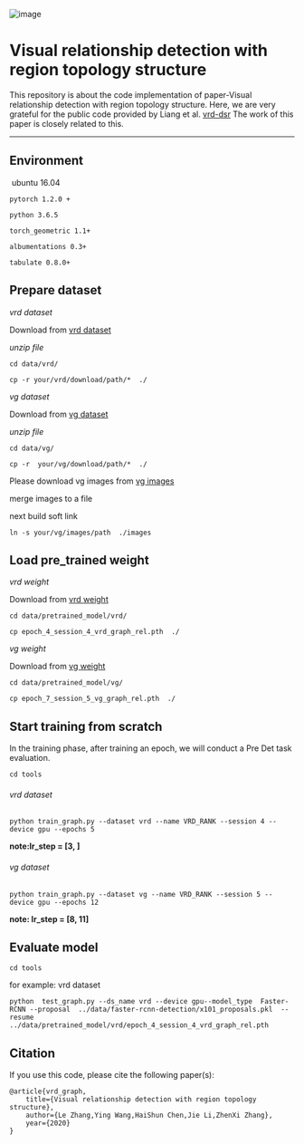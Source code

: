 ![image](https://github.com/lezhang0912/vrd_topology_structure/blob/master/img/VRD_topoloy%20structure%20copy.PNG)

# **Visual relationship detection with region topology structure**

This repository is about the code implementation of paper-Visual relationship detection with region topology structure. Here, we are very grateful for the public code provided by Liang et al. [vrd-dsr](https://github.com/GriffinLiang/vrd-dsr) The work of this paper is closely related to this.

------

## Environment

​	ubuntu 16.04

	pytorch 1.2.0 +

	python 3.6.5

	torch_geometric 1.1+

	albumentations 0.3+

	tabulate 0.8.0+
	


## Prepare dataset

*vrd dataset*

Download from [vrd dataset](https://drive.google.com/file/d/158EyLESdU-et6iHu1-NK4dwVouHJKBNa/view?usp=sharing)

*unzip file* 

`cd data/vrd/`

`cp -r your/vrd/download/path/*  ./`

*vg dataset*

Download from [vg dataset](https://drive.google.com/file/d/1FL3bSW7owthjpKdv2uileOSkKtiO_XN9/view?usp=sharing)

*unzip file* 

`cd data/vg/`

`cp -r  your/vg/download/path/*  ./`

Please download vg images  from [vg images](https://visualgenome.org/api/v0/api_home.html)

merge images to a file

next build soft link

`ln -s your/vg/images/path  ./images`

## Load pre_trained weight

*vrd weight*

Download from [vrd weight](https://drive.google.com/file/d/1sUzKO27mTvwgAbuk1Do7oXRHnDeUjaps/view?usp=sharing)

`cd data/pretrained_model/vrd/`

`cp epoch_4_session_4_vrd_graph_rel.pth  ./`

*vg weight*

Download from [vg weight](https://drive.google.com/file/d/1OtHN4jzxp0fJWo20aPnDsAD17KG7bhl_/view?usp=sharing)

`cd data/pretrained_model/vg/`

`cp epoch_7_session_5_vg_graph_rel.pth  ./`

## Start training from scratch

In the training phase, after training an epoch, we will conduct a Pre Det task evaluation.

`cd tools`

######  vrd dataset

`python train_graph.py --dataset vrd --name VRD_RANK --session 4 --device gpu --epochs 5`

**note:lr_step = [3, ]**

######  vg dataset

`python train_graph.py --dataset vg --name VRD_RANK --session 5 --device gpu --epochs 12`

**note: lr_step = [8,  11]**

## Evaluate model

`cd tools`

for example: vrd dataset

``python  test_graph.py --ds_name vrd --device gpu--model_type  Faster-RCNN --proposal  ../data/faster-rcnn-detection/x101_proposals.pkl  --resume ../data/pretrained_model/vrd/epoch_4_session_4_vrd_graph_rel.pth``

## Citation

If you use this code, please cite the following paper(s):

```en
@article{vrd_graph,
	title={Visual relationship detection with region topology structure},
	author={Le Zhang,Ying Wang,HaiShun Chen,Jie Li,ZhenXi Zhang},
	year={2020}
}
```


